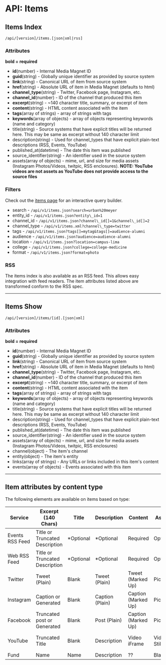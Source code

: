 API: Items
==========

Items Index
-----------

    /api/[version]/items.[json|xml|rss]

### Attributes

**bold = required**

* **id**(number) - Internal Media Magnet ID
* **guid**(string) - Globally unique identifier as provided by source system
* **link**(string) - Canonical URL of item from source system
* **href**(string) - Absolute URL of item in Media Magnet (defaults to html)
* **channel_type**(string) - Twitter, Facebook page, Instagram, etc.
* **channel_id**(number) - ID of the channel that produced this item
* **excerpt**(string) - ~140 character title, summary, or excerpt of item
* **content**(string) - HTML content associated  with the item
* **tags**(array of strings) - array of strings with tags
* **keywords**(array of objects) - array of objects representing keywords (name and category)
* title(string) - Source systems that have explicit titles will be returned here. This
  may be same as excerpt without 140 character limit
* description(string) - Used for channel_types that have explicit plain-text 
  descriptions (RSS, Events, YouTube)
* published_at(datetime) - The date this item was published
* source_identifier(string) - An identifier used in the source system
* assets(array of objects) - mime, url, and size for media assets (Instagram 
  Photos/Videos, twitpic, RSS enclosures). **NOTE: YouTube videos are not 
  assets as YouTube does not provide access to the source files**

### Filters

Check out the [items page](/items) for an interactive query builder.

* search - `/api/v1/items.json?search=urban%20meyer`
* entity\_id - `/api/v1/items.json?entity\_id=1`
* channel\_id - `/api/v1/items.json?channel\_id[]=1&channel\_id[]=2`
* channel\_type - `/api/v1/items.xml?channel\_type=twitter`
* tags - `/api/v1/items.json?tags[]=mytag&tags[]=audience-alumni`
* audience - `/api/v1/items.json?audience=audience-alumni`
* location - `/api/v1/items.json?location=campus-lima`
* college - `/api/v1/items.json?college=college-medicine`
* format - `/api/v1/items.json?format=photo`

### RSS

The items index is also available as an RSS feed. This allows easy integration
with feed readers. The item attributes listed above are transformed conform to
the RSS spec.

- - -

Items Show
----------

    /api/[version]/items/[id].[json|xml]

### Attributes

**bold = required**

* **id**(number) - Internal Media Magnet ID
* **guid**(string) - Globally unique identifier as provided by source system
* **link**(string) - Canonical URL of item from source system
* **href**(string) - Absolute URL of item in Media Magnet (defaults to html)
* **channel_type**(string) - Twitter, Facebook page, Instagram, etc.
* **channel_id**(number) - ID of the channel that produced this item
* **excerpt**(string) - ~140 character title, summary, or excerpt of item
* **content**(string) - HTML content associated  with the item
* **tags**(array of strings) - array of strings with tags
* **keywords**(array of objects) - array of objects representing keywords (name and category)
* title(string) - Source systems that have explicit titles will be returned here. This
  may be same as excerpt without 140 character limit
* description(string) - Used for channel_types that have explicit plain-text 
  descriptions (RSS, Events, YouTube)
* published_at(datetime) - The date this item was published
* source_identifier(string) - An identifier used in the source system
* assets(array of objects) - mime, url, and size for media assets (Instagram 
  Photos/Videos, twitpic, RSS enclosures)
* channel(object) - The item's channel
* entity(object) - The item's entity
* links(array of strings) - Any URLs or links included in this item's content
* events(array of objects) - Events associated with this item

- - -

Item attributes by content type
-------------------------------

The following elements are available on items based on type:

<table class="table table-condensed">
  <thead>
    <tr>
        <th>Service</th>
        <th>Excerpt (140 Chars)</th>
        <th>Title</th>
        <th>Description</th>
        <th>Content</th>
        <th>Assets</th>
        <th>Links</th>
        <th>Events</th>
    </tr>
  </thead>
  <tbody>
    <tr>
      <td>Events RSS Feed</td>
      <td class="success">Title or Truncated Description</td>
      <td class="warning">*Optional</td>
      <td class="warning">*Optional</td>
      <td class="success">Required</td>
      <td class="warning">Optional</td>
      <td class="warning">Optional</td>
      <td class="success">Required</td>
    </tr>
    <tr>
      <td>Web RSS Feed</td>
      <td class="success">Title or Truncated Description</td>
      <td class="warning">*Optional</td>
      <td class="warning">*Optional</td>
      <td class="success">Required</td>
      <td class="warning">Optional</td>
      <td class="warning">Optional</td>
      <td class="danger">Blank</td>
    </tr>
    <tr>
      <td>Twitter</td>
      <td class="success">Tweet (Plain)</td>
      <td class="danger">Blank</td>
      <td class="success">Tweet (Plain)</td>
      <td class="success">Tweet (Marked Up)</td>
      <td class="warning">Pictures</td>
      <td class="warning">Resolved Links</td>
      <td class="danger">Blank</td>
    </tr>
    <tr>
      <td>Instagram</td>
      <td class="success">Caption or Generated</td>
      <td class="danger">Blank</td>
      <td class="warning">Caption (Plain)</td>
      <td class="success">Caption (Marked Up)</td>
      <td class="success">Picture</td>
      <td class="warning">Resolved Caption Links</td>
      <td class="danger">Blank</td>
    </tr>
    <tr>
      <td>Facebook</td>
      <td class="success">Truncated post or Generated</td>
      <td class="danger">Blank</td>
      <td class="success">Post (Plain)</td>
      <td class="success">Caption (Marked Up)</td>
      <td class="warning">Picture</td>
      <td class="warning">Resolved Post Links</td>
      <td class="danger">Blank</td>
    </tr>
    <tr>
      <td>YouTube</td>
      <td class="success">Truncated Title</td>
      <td class="danger">Blank</td>
      <td class="success">Description</td>
      <td class="success">Video iFrame</td>
      <td class="warning">Video Still</td>
      <td class="warning">Resolved Links from Description</td>
      <td class="danger">Blank</td>
    </tr>
    <tr>
      <td>Fund</td>
      <td class="success">Name</td>
      <td class="danger">Name</td>
      <td class="success">Description</td>
      <td class="success">??</td>
      <td class="danger">Blank</td>
      <td class="danger">Blank</td>
      <td class="danger">Blank</td>
    </tr>
  </tbody>
</table>
